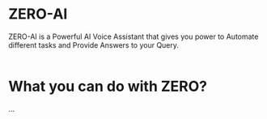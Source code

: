 # ZERO-AI
ZERO-AI is a Powerful AI Voice Assistant that gives you power to Automate different tasks and Provide Answers to your Query.
<br><br>
# What you can do with ZERO?
...

